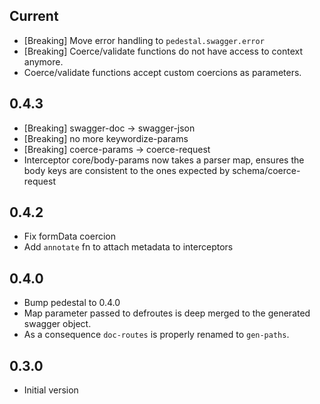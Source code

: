 ## Current
- [Breaking] Move error handling to `pedestal.swagger.error`
- [Breaking] Coerce/validate functions do not have access to context anymore.
- Coerce/validate functions accept custom coercions as parameters.

## 0.4.3
- [Breaking] swagger-doc -> swagger-json
- [Breaking] no more keywordize-params
- [Breaking] coerce-params -> coerce-request
- Interceptor core/body-params now takes a parser map, ensures the body keys are consistent to the ones expected by schema/coerce-request

## 0.4.2
- Fix formData coercion
- Add `annotate` fn to attach metadata to interceptors

## 0.4.0
- Bump pedestal to 0.4.0
- Map parameter passed to defroutes is deep merged to the generated swagger object.
- As a consequence `doc-routes` is properly renamed to `gen-paths`.

## 0.3.0
- Initial version
